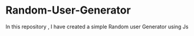 # Random-User-Generator
In this repository , I have created a simple Random user Generator using Js
